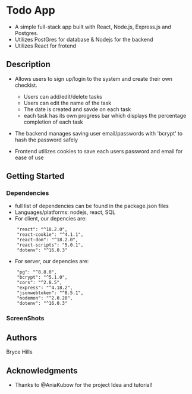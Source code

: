 # Todo App

- A simple full-stack app built with React, Node.js, Express.js and Postgres.
- Utilizes PostGres for database & Nodejs for the backend
- Utilizes React for frotend

## Description

- Allows users to sign up/login to the system and create their own checkist.
    - Users can add/edit/delete tasks
    - Users can edit the name of the task
    - The date is created and savde on each task
    - each task has its own progress bar which displays the percentage completion of each task

- The backend manages saving user email/passwords with 'bcrypt' to hash the password safely
- Frontend utilizes cookies to save each users password and email for ease of use

## Getting Started

### Dependencies

* full list of dependencies can be found in the package.json files
* Languages/platforms: nodejs, react, SQL
* For client, our depencies are:
```
    "react": "^18.2.0",
    "react-cookie": "^4.1.1",
    "react-dom": "^18.2.0",
    "react-scripts": "5.0.1",
    "dotenv": "^16.0.3"
```
* For server, our depencies are:
```
    "pg": "^8.8.0",
    "bcrypt": "^5.1.0",
    "cors": "^2.8.5",
    "express": "^4.18.2",
    "jsonwebtoken": "^8.5.1",
    "nodemon": "^2.0.20",
    "dotenv": "^16.0.3"
```

### ScreenShots




## Authors

Bryce Hills  


## Acknowledgments

* Thanks to @AniaKubow for the project Idea and tutorial!

